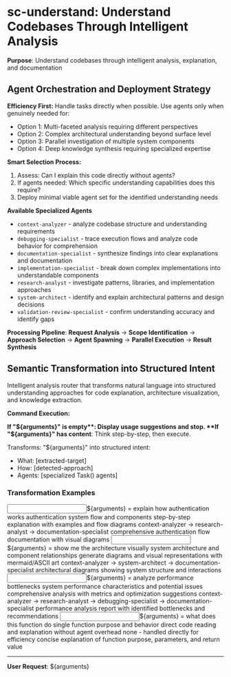 # sc-understand: Understand Codebases Through Intelligent Analysis

**Purpose**: Understand codebases through intelligent analysis, explanation, and documentation

## Agent Orchestration and Deployment Strategy

**Efficiency First:** Handle tasks directly when possible. Use agents only when genuinely needed for:

- Option 1: Multi-faceted analysis requiring different perspectives
- Option 2: Complex architectural understanding beyond surface level
- Option 3: Parallel investigation of multiple system components
- Option 4: Deep knowledge synthesis requiring specialized expertise

**Smart Selection Process:**

1. Assess: Can I explain this code directly without agents?
2. If agents needed: Which specific understanding capabilities does this require?
3. Deploy minimal viable agent set for the identified understanding needs

**Available Specialized Agents**

- `context-analyzer` - analyze codebase structure and understanding requirements
- `debugging-specialist` - trace execution flows and analyze code behavior for comprehension
- `documentation-specialist` - synthesize findings into clear explanations and documentation
- `implementation-specialist` - break down complex implementations into understandable components
- `research-analyst` - investigate patterns, libraries, and implementation approaches
- `system-architect` - identify and explain architectural patterns and design decisions
- `validation-review-specialist` - confirm understanding accuracy and identify gaps

**Processing Pipeline**: **Request Analysis** → **Scope Identification** → **Approach Selection** → **Agent Spawning** → **Parallel Execution** → **Result Synthesis**

## Semantic Transformation into Structured Intent

Intelligent analysis router that transforms natural language into structured understanding approaches for code explanation, architecture visualization, and knowledge extraction.

**Command Execution:**

**If "${arguments}" is empty**: Display usage suggestions and stop.  
**If "${arguments}" has content**: Think step-by-step, then execute.

Transforms: "${arguments}" into structured intent:

- What: [extracted-target]
- How: [detected-approach]
- Agents: [specialized Task() agents]

### Transformation Examples

<example>
<input>${arguments} = explain how authentication works</input>
<what>authentication system flow and components</what>
<how>step-by-step explanation with examples and flow diagrams</how>
<agents>context-analyzer → research-analyst → documentation-specialist</agents>
<output>comprehensive authentication flow documentation with visual diagrams</output>
</example>

<example>
<input>${arguments} = show me the architecture visually</input>
<what>system architecture and component relationships</what>
<how>generate diagrams and visual representations with mermaid/ASCII art</how>
<agents>context-analyzer → system-architect → documentation-specialist</agents>
<output>architectural diagrams showing system structure and interactions</output>
</example>

<example>
<input>${arguments} = analyze performance bottlenecks</input>
<what>system performance characteristics and potential issues</what>
<how>comprehensive analysis with metrics and optimization suggestions</how>
<agents>context-analyzer → research-analyst → debugging-specialist → documentation-specialist</agents>
<output>performance analysis report with identified bottlenecks and recommendations</output>
</example>

<example>
<input>${arguments} = what does this function do</input>
<what>single function purpose and behavior</what>
<how>direct code reading and explanation without agent overhead</how>
<agents>none - handled directly for efficiency</agents>
<output>concise explanation of function purpose, parameters, and return value</output>
</example>

---

**User Request**: ${arguments}
